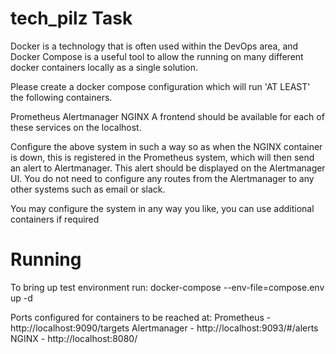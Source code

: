 # tech_pilz Task


Docker is a technology that is often used within the DevOps area, and Docker Compose is a useful tool to allow the running on many different docker containers locally as a single solution.

Please create a docker compose configuration which will run 'AT LEAST' the following containers.

Prometheus
Alertmanager
NGINX
A frontend should be available for each of these services on the localhost.

Configure the above system in such a way so as when the NGINX container is down, this is registered in the Prometheus system, which will then send an alert to Alertmanager. This alert should be displayed on the Alertmanager UI. You do not need to configure any routes from the Alertmanager to any other systems such as email or slack.

You may configure the system in any way you like, you can use additional containers if required

# Running
To bring up test environment run:
docker-compose --env-file=compose.env up -d 

Ports configured for containers to be reached at:
Prometheus - http://localhost:9090/targets
Alertmanager - http://localhost:9093/#/alerts
NGINX - http://localhost:8080/
